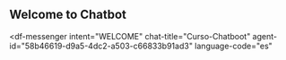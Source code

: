 ## Welcome to Chatbot

<script src="https://www.gstatic.com/dialogflow-console/fast/messenger/bootstrap.js?v=1"></script>
<df-messenger
  intent="WELCOME"
  chat-title="Curso-Chatboot"
  agent-id="58b46619-d9a5-4dc2-a503-c66833b91ad3"
  language-code="es"
></df-messenger>
